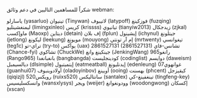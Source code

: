 شكراً للمساهمين التاليين في دعم وثائق webman:

ياسارلو (yasarluo)
تينيوان (Tinywan)
لاتيبوف (latypoff)
فوزكينغ (fuzqing)
ليمنغشينليو (limingxinleo)
كريس (krissss)
تيانيوي (tianyiw2013)
زيدجكال (zjkal)
ماوإكسب (Maoxp)
ديتاين (detain)
إف بلان (fplun)
إيشينول (ichynul)
جيتلونغ (jetlong)
ليكونغ (leekung)
مويونغ (mouyong)
إم آر تونتي (mrtwenty)
تيغوانسي (teg1c)
تراي-تو (try-to)
يوأكس (uax)
2861527131 (2861527131)
تشانس-فاي (Chance-fyi)
تشاكوي (ChuckWe)
جينكينغ وانغ (JenkingWang)
رانغو965 (Rango965)
بانغبانغدا (bangbangda)
كودينجليست (codinglist)
دوايسم (daweism)
ديالسيمبل (dlsimple)
إيتميتبول (eatmeatball)
إيدنليونغ (edenleung)
غوانهوي07 (guanhui07)
أولادوينبوف (oladoyinbov)
أويينغ (ooing)
بهسنت (phcent)
كيقيزجل (qiqizjl)
رويكس520 (ruixs520)
سانتاليكس (santalex)
تينغفينغ-كي (tingfeng-key)
وانسكسليسيس (wansxlysys)
ويجر (weijer)
وودونغوانغ (woodongwong)
إكسكان (xscan)
